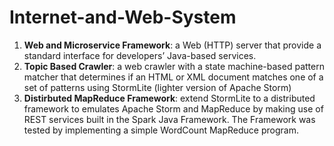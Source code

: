# Internet-and-Web-System

1. **Web and Microservice Framework**: a Web (HTTP) server that provide a standard interface for developers’ Java-based services.
2. **Topic Based Crawler**: a web crawler with a state machine-based pattern matcher that determines if an HTML or XML document matches one of a set of patterns using StormLite (lighter version of Apache Storm)
3. **Distirbuted MapReduce Framework**: extend StormLite to a distributed framework to emulates Apache Storm and MapReduce by making use of REST services built in the Spark Java Framework. The Framework was tested by implementing a simple WordCount MapReduce program.
